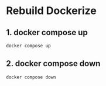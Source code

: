 # Rebuild Dockerize

## 1. docker compose up

```
docker compose up
```

## 2. docker compose down

```
docker compose down
```
